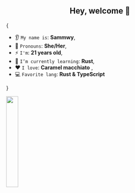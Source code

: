 <h2 align='center'> Hey, welcome 👋</h2>


{

* 👂 `My name is`: **Sammwy**,
* 👩 `Pronouns`: **She/Her**,
* ⚡ `I'm`: **21 years old**,
* 🌱 `I’m currently learning`: **Rust**,
* ❤️ `I love`: **Caramel macchiato**  ,
* 💻 `Favorite lang`: **Rust & TypeScript**  

}

<img align='left' src='https://octodex.github.com/images/stormtroopocat.png' width='25%'>



<br/>
